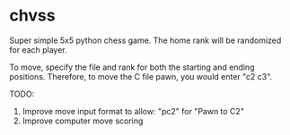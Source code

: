 # chvss
Super simple 5x5 python chess game. The home rank will be randomized for each player.

To move, specify the file and rank for both the starting and ending positions. Therefore, to move the C file pawn, you would enter "c2 c3".

TODO:
1. Improve move input format to allow: "pc2" for "Pawn to C2"
2. Improve computer move scoring
